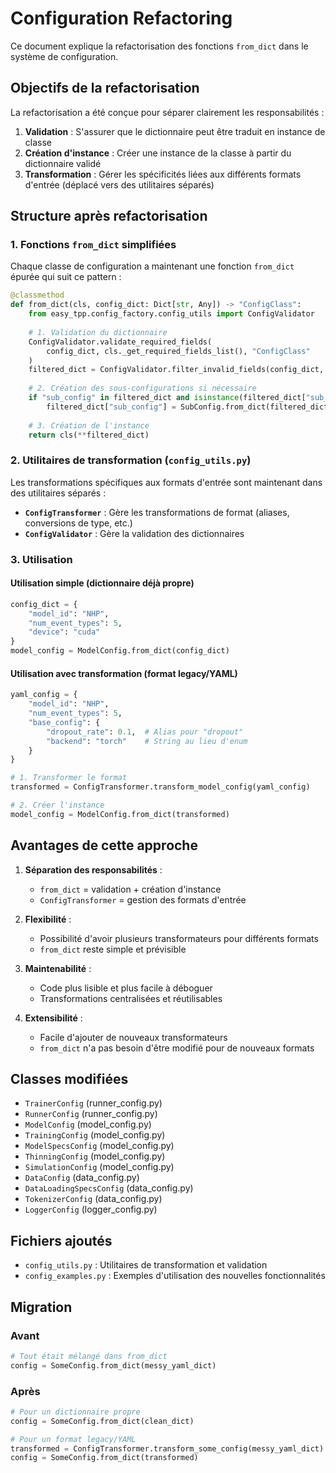 # Configuration Refactoring

Ce document explique la refactorisation des fonctions `from_dict` dans le système de configuration.

## Objectifs de la refactorisation

La refactorisation a été conçue pour séparer clairement les responsabilités :

1. **Validation** : S'assurer que le dictionnaire peut être traduit en instance de classe
2. **Création d'instance** : Créer une instance de la classe à partir du dictionnaire validé
3. **Transformation** : Gérer les spécificités liées aux différents formats d'entrée (déplacé vers des utilitaires séparés)

## Structure après refactorisation

### 1. Fonctions `from_dict` simplifiées

Chaque classe de configuration a maintenant une fonction `from_dict` épurée qui suit ce pattern :

```python
@classmethod
def from_dict(cls, config_dict: Dict[str, Any]) -> "ConfigClass":
    from easy_tpp.config_factory.config_utils import ConfigValidator
    
    # 1. Validation du dictionnaire
    ConfigValidator.validate_required_fields(
        config_dict, cls._get_required_fields_list(), "ConfigClass"
    )
    filtered_dict = ConfigValidator.filter_invalid_fields(config_dict, cls)
    
    # 2. Création des sous-configurations si nécessaire
    if "sub_config" in filtered_dict and isinstance(filtered_dict["sub_config"], dict):
        filtered_dict["sub_config"] = SubConfig.from_dict(filtered_dict["sub_config"])
    
    # 3. Création de l'instance
    return cls(**filtered_dict)
```

### 2. Utilitaires de transformation (`config_utils.py`)

Les transformations spécifiques aux formats d'entrée sont maintenant dans des utilitaires séparés :

- **`ConfigTransformer`** : Gère les transformations de format (aliases, conversions de type, etc.)
- **`ConfigValidator`** : Gère la validation des dictionnaires

### 3. Utilisation

#### Utilisation simple (dictionnaire déjà propre)
```python
config_dict = {
    "model_id": "NHP",
    "num_event_types": 5,
    "device": "cuda"
}
model_config = ModelConfig.from_dict(config_dict)
```

#### Utilisation avec transformation (format legacy/YAML)
```python
yaml_config = {
    "model_id": "NHP", 
    "num_event_types": 5,
    "base_config": {
        "dropout_rate": 0.1,  # Alias pour "dropout"
        "backend": "torch"    # String au lieu d'enum
    }
}

# 1. Transformer le format
transformed = ConfigTransformer.transform_model_config(yaml_config)

# 2. Créer l'instance
model_config = ModelConfig.from_dict(transformed)
```

## Avantages de cette approche

1. **Séparation des responsabilités** : 
   - `from_dict` = validation + création d'instance
   - `ConfigTransformer` = gestion des formats d'entrée

2. **Flexibilité** : 
   - Possibilité d'avoir plusieurs transformateurs pour différents formats
   - `from_dict` reste simple et prévisible

3. **Maintenabilité** :
   - Code plus lisible et plus facile à déboguer
   - Transformations centralisées et réutilisables

4. **Extensibilité** :
   - Facile d'ajouter de nouveaux transformateurs
   - `from_dict` n'a pas besoin d'être modifié pour de nouveaux formats

## Classes modifiées

- `TrainerConfig` (runner_config.py)
- `RunnerConfig` (runner_config.py)
- `ModelConfig` (model_config.py)
- `TrainingConfig` (model_config.py)
- `ModelSpecsConfig` (model_config.py)
- `ThinningConfig` (model_config.py)
- `SimulationConfig` (model_config.py)
- `DataConfig` (data_config.py)
- `DataLoadingSpecsConfig` (data_config.py)
- `TokenizerConfig` (data_config.py)
- `LoggerConfig` (logger_config.py)

## Fichiers ajoutés

- `config_utils.py` : Utilitaires de transformation et validation
- `config_examples.py` : Exemples d'utilisation des nouvelles fonctionnalités

## Migration

### Avant
```python
# Tout était mélangé dans from_dict
config = SomeConfig.from_dict(messy_yaml_dict)
```

### Après
```python
# Pour un dictionnaire propre
config = SomeConfig.from_dict(clean_dict)

# Pour un format legacy/YAML
transformed = ConfigTransformer.transform_some_config(messy_yaml_dict)
config = SomeConfig.from_dict(transformed)
```
